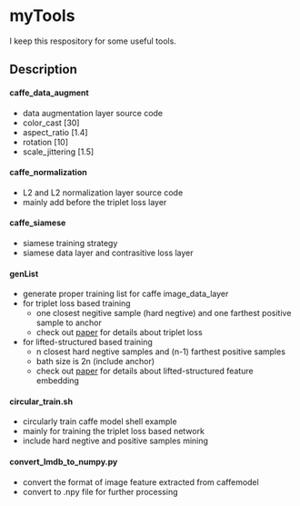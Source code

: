 # myTools
I keep this respository for some useful tools.
## Description
#### caffe_data_augment
- data augmentation layer source code
- color_cast      [30]
- aspect_ratio    [1.4]
- rotation        [10]
- scale_jittering [1.5]

#### caffe_normalization
- L2 and L2 normalization layer source code
- mainly add before the triplet loss layer

#### caffe_siamese
- siamese training strategy
- siamese data layer and contrasitive loss layer

#### genList
- generate proper training list for caffe image_data_layer
- for triplet loss based training  
  - one closest negitive sample (hard negtive) and one farthest positive sample to anchor
  - check out [paper](https://arxiv.org/pdf/1503.03832.pdf) for details about triplet loss
- for lifted-structured based training 
  - n closest hard negtive samples and (n-1) farthest positive samples
  - bath size is 2n (include anchor)
  - check out [paper](https://arxiv.org/pdf/1511.06452.pdf) for details about lifted-structured feature embedding

#### circular_train.sh
- circularly train caffe model shell example
- mainly for training the triplet loss based network
- include hard negtive and positive samples mining

#### convert_lmdb_to_numpy.py
- convert the format of image feature extracted from caffemodel
- convert to .npy file for further processing 
